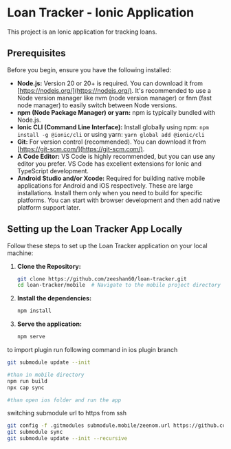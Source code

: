 # Loan Tracker - Ionic Application

This project is an Ionic application for tracking loans.

## Prerequisites

Before you begin, ensure you have the following installed:

* **Node.js:** Version 20 or 20+ is required.  You can download it from [https://nodejs.org/](https://nodejs.org/). It's recommended to use a Node version manager like nvm (node version manager) or fnm (fast node manager) to easily switch between Node versions.
* **npm (Node Package Manager) or yarn:**  npm is typically bundled with Node.js.
* **Ionic CLI (Command Line Interface):** Install globally using npm: `npm install -g @ionic/cli` or using yarn: `yarn global add @ionic/cli`
* **Git:**  For version control (recommended). You can download it from [https://git-scm.com/](https://git-scm.com/).
* **A Code Editor:**  VS Code is highly recommended, but you can use any editor you prefer.  VS Code has excellent extensions for Ionic and TypeScript development.
* **Android Studio and/or Xcode:** Required for building native mobile applications for Android and iOS respectively.  These are large installations.  Install them only when you need to build for specific platforms.  You can start with browser development and then add native platform support later.

## Setting up the Loan Tracker App Locally

Follow these steps to set up the Loan Tracker application on your local machine:

1. **Clone the Repository:**

   ```bash
   git clone https://github.com/zeeshan60/loan-tracker.git
   cd loan-tracker/mobile  # Navigate to the mobile project directory

2. **Install the dependencies:**

   ```bash
   npm install
   
3. **Serve the application:**

   ```bash
   npm serve
   
to import plugin run following command in ios plugin branch
```bash
git submodule update --init

#than in mobile directory
npm run build
npx cap sync

#than open ios folder and run the app
```
switching submodule url to https from ssh
```bash
git config -f .gitmodules submodule.mobile/zeenom.url https://github.com/zeeshan60/login_plugin.git
git submodule sync
git submodule update --init --recursive

```
